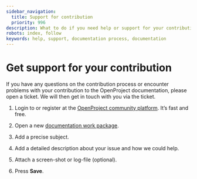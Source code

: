 ```yaml
---
sidebar_navigation:
  title: Support for contribution
  priority: 996
description: What to do if you need help or support for your contribution
robots: index, follow
keywords: help, support, documentation process, documentation
---
```


# Get support for your contribution

If you have any questions on the contribution process or encounter problems with your contribution to the OpenProject documentation, please open a ticket. We will then get in touch with you via the ticket.

1. Login to or register at the [OpenProject community platform](https://community.openproject.org/login). It’s fast and free.

2. Open a new [documentation work package](https://community.openproject.org/projects/openproject/work_packages/new?type=69).

3. Add a precise subject.

4. Add a detailed description about your issue and how we could help.

5. Attach a screen-shot or log-file (optional).

6. Press **Save**.